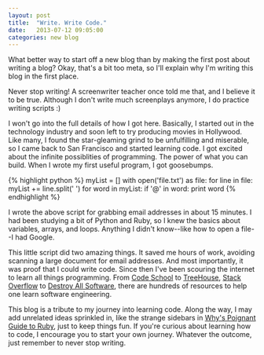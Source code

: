 ```yaml
---
layout: post
title:  "Write. Write Code."
date:   2013-07-12 09:05:00
categories: new blog
---
```

What better way to start off a new blog than by making the first post about writing a blog? Okay, that's a bit too meta, so I'll explain why I'm writing this blog in the first place.

Never stop writing! A screenwriter teacher once told me that, and I believe it to be true. Although I don't write much screenplays anymore, I do practice writing scripts :)

I won't go into the full details of how I got here. Basically, I started out in the technology industry and soon left to try producing movies in Hollywood. Like many, I found the star-gleaming grind to be unfulfilling and miserable, so I came back to San Francisco and started learning code. I got excited about the infinite possiblities of programming. The power of what you can build. When I wrote my first useful program, I got goosebumps. 

{% highlight python %}
myList = []
with open('file.txt') as file:
  for line in file:
    myList += line.split(' ')
  for word in myList:
    if '@' in word:
      print word
{% endhighlight %}

I wrote the above script for grabbing email addresses in about 15 minutes. I had been studying a bit of Python and Ruby, so I knew the basics about variables, arrays, and loops. Anything I didn't know--like how to open a file--I had Google. 

This little script did two amazing things. It saved me hours of work, avoiding scanning a large document for email addresses. And most importantly, it was proof that I could write code. Since then I've been scouring the internet to learn all things programming. From [Code School][code] to [TreeHouse][tree], [Stack Overflow][stack] to [Destroy All Software][DAS], there are hundreds of resources to help one learn software engineering. 

This blog is a tribute to my journey into learning code. Along the way, I may add unrelated ideas sprinkled in, like the strange sidebars in [Why's Poignant Guide to Ruby][why], just to keep things fun. If you're curious about learning how to code, I encourage you to start your own journey. Whatever the outcome, just remember to never stop writing.


[why]:    http://mislav.uniqpath.com/poignant-guide/
[code]:   http://www.codeschool.com/
[tree]:   http://teamtreehouse.com/
[stack]:  http://stackoverflow.com/
[DAS]:    http://www.destroyallsoftware.com/